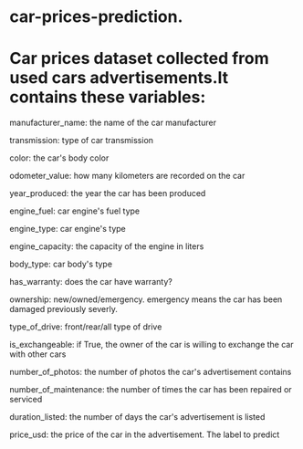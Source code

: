 # car-prices-prediction.

# Car prices dataset collected from used cars advertisements.It contains these variables:

manufacturer_name: the name of the car manufacturer

transmission: type of car transmission

color: the car's body color

odometer_value: how many kilometers are recorded on the car

year_produced: the year the car has been produced

engine_fuel: car engine's fuel type

engine_type: car engine's type

engine_capacity: the capacity of the engine in liters

body_type: car body's type

has_warranty: does the car have warranty?

ownership: new/owned/emergency. emergency means the car has been damaged 
previously severly.

type_of_drive: front/rear/all type of drive

is_exchangeable: if True, the owner of the car is willing to exchange the car with other cars

number_of_photos: the number of photos the car's advertisement contains

number_of_maintenance: the number of times the car has been repaired or serviced

duration_listed: the number of days the car's advertisement is listed

price_usd: the price of the car in the advertisement. The label to predict
